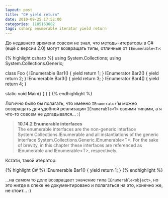 ```yaml
---
layout: post
title: "C# yield return"
date: 2010-09-25 17:52:00
categories: 1185163082
tags: csharp enumerable iterator yield return
---
```

До недавнего времени совсем не знал, что методы-итераторы в C# (ещё с версии 2.0) могут возвращать типы, отличные от `IEnumerable<T>`:

{% highlight csharp %}
using System.Collections;
using System.Collections.Generic;

class Foo {
  IEnumerable Bar1() { yield return 1; }
  IEnumerator Bar2() { yield return 2; }
  IEnumerable<int> Bar3() { yield return 3; }
  IEnumerator<int> Bar4() { yield return 4; }

  static void Main() { }
}
{% endhighlight %}

Логично было бы полагать, что именно `IEnumerator`’ы можно возвращать для удобной реализации `IEnumerable<T>` своими типами, а я что-то совсем не догадывался… :(

> **10.14.2 Enumerable interfaces**<br/>
> The enumerable interfaces are the non-generic interface System.Collections.IEnumerable and all instantiations of the generic interface System.Collections.Generic.IEnumerable&lt;T&gt;. For the sake of brevity, in this chapter these interfaces are referenced as IEnumerable and IEnumerable&lt;T&gt;, respectively.

Кстати, такой итератор:

{% highlight C# %}
IEnumerable Bar1() { yield return 1; }
{% endhighlight %}

…на самом то деле возвращает значение типа `IEnumerable<object>`, но это нигде в спеке не документировано и полагаться на это, конечно же, не стоит… :)